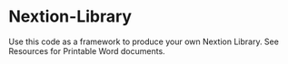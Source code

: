 # Nextion-Library
Use this code as a framework to produce your own Nextion Library.
See Resources for Printable Word documents.
